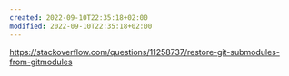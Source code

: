 ```yaml
---
created: 2022-09-10T22:35:18+02:00
modified: 2022-09-10T22:35:18+02:00
---
```


https://stackoverflow.com/questions/11258737/restore-git-submodules-from-gitmodules
